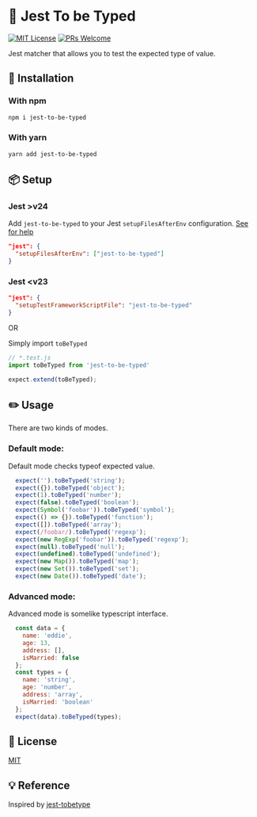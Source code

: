 # 🎉 Jest To be Typed

[![MIT License](https://img.shields.io/npm/l/jest-chain.svg?style=flat-square)](https://github.com/eddie0329/jest-to-be-typed/blob/master/LICENSE)
[![PRs Welcome](https://img.shields.io/badge/PRs-welcome-brightgreen.svg?style=flat-square)](http://makeapullrequest.com)

Jest matcher that allows you to test the expected type of value.


## 🔧 Installation

### With npm

```sh
npm i jest-to-be-typed
```
### With yarn

```sh
yarn add jest-to-be-typed
```

## 📦 Setup

### Jest >v24

Add `jest-to-be-typed` to your Jest `setupFilesAfterEnv` configuration. [See for help](https://jestjs.io/docs/en/next/configuration#setupfilesafterenv-array)

```json
"jest": {
  "setupFilesAfterEnv": ["jest-to-be-typed"]
}
```

### Jest <v23

```json
"jest": {
  "setupTestFrameworkScriptFile": "jest-to-be-typed"
}
```

OR

Simply import `toBeTyped`

```javascript
// *.test.js
import toBeTyped from 'jest-to-be-typed'

expect.extend(toBeTyped);
```


## ✏️ Usage

There are two kinds of modes.

### Default mode:

Default mode checks typeof expected value.

```javascript
  expect('').toBeTyped('string');
  expect({}).toBeTyped('object');
  expect(1).toBeTyped('number');
  expect(false).toBeTyped('boolean');
  expect(Symbol('foobar')).toBeTyped('symbol');
  expect(() => {}).toBeTyped('function');
  expect([]).toBeTyped('array');
  expect(/foobar/).toBeTyped('regexp');
  expect(new RegExp('foobar')).toBeTyped('regexp');
  expect(null).toBeTyped('null');
  expect(undefined).toBeTyped('undefined');
  expect(new Map()).toBeTyped('map');
  expect(new Set()).toBeTyped('set');
  expect(new Date()).toBeTyped('date');
```

### Advanced mode:

Advanced mode is somelike typescript interface.

```javascript
  const data = {
    name: 'eddie',
    age: 13,
    address: [],
    isMarried: false
  };
  const types = {
    name: 'string',
    age: 'number',
    address: 'array',
    isMarried: 'boolean'
  };
  expect(data).toBeTyped(types);
```


## 📄 License

[MIT](/LICENSE)

## 💡 Reference

Inspired by [jest-tobetype](https://github.com/abritinthebay/jest-tobetype)
